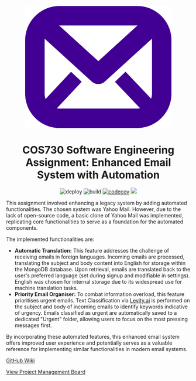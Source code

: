 <div align="center">
<img width="400px" src="https://github.com/08Arno30/enhanced-email-automated-app/blob/main/client/public/logo.png" />
 
# COS730 Software Engineering Assignment: Enhanced Email System with Automation
![deploy](https://github.com/08Arno30/automated-app/actions/workflows/pages.yaml/badge.svg) 
![build](https://github.com/08Arno30/automated-app/actions/workflows/build.yaml/badge.svg) 
[![codecov](https://codecov.io/gh/08Arno30/automated-app/graph/badge.svg?token=NW9F8JWX6C)](https://codecov.io/gh/08Arno30/automated-app) 
<a href="https://enhanced-email-automated-app-frontend.onrender.com" target="_blank" style="text-decoration:none">  <img src="https://custom-icon-badges.demolab.com/badge/Visit%20Live%20Site-410093?logo=mail&logoColor=white" /></a>
</div>

This assignment involved enhancing a legacy system by adding automated functionalities. The chosen system was Yahoo Mail. However, due to the lack of open-source code, a basic clone of Yahoo Mail was implemented, replicating core functionalities to serve as a foundation for the automated components.

The implemented functionalities are:

  * **Automatic Translation:** This feature addresses the challenge of receiving emails in foreign languages. Incoming emails are processed, translating the subject and body content into English for storage within the MongoDB database. Upon retrieval, emails are translated back to the user's preferred language (set during signup and modifiable in settings). English was chosen for internal storage due to its widespread use for machine translation tasks.
  * **Priority Email Organiser:** To combat information overload, this feature prioritises urgent emails. Text Classification via [Levity.ai](https://levity.ai/) is performed on the subject and body of incoming emails to identify keywords indicative of urgency. Emails classified as urgent are automatically saved to a dedicated "Urgent" folder, allowing users to focus on the most pressing messages first.

By incorporating these automated features, this enhanced email system offers improved user experience and potentially serves as a valuable reference for implementing similar functionalities in modern email systems.

[GitHub Wiki](https://github.com/08Arno30/enhanced-email-automated-app/wiki)

[View Project Management Board](https://petalite-cress-3d0.notion.site/COS730-Assignment-2-bf827da4dfc3491788a7ca1ab811c256?pvs=4)
